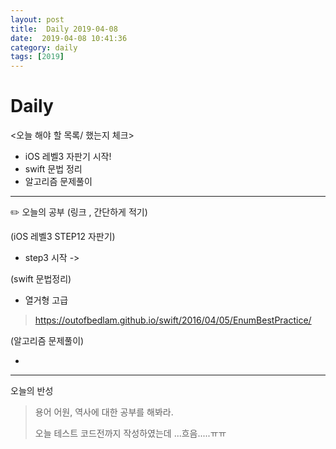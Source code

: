 ```yaml
---
layout: post
title:  Daily 2019-04-08
date:  2019-04-08 10:41:36
category: daily
tags: [2019]
---
```


# Daily

<오늘 해야 할 목록/ 했는지 체크>

- iOS 레벨3 자판기 시작!
- swift 문법 정리
- 알고리즘 문제풀이

------

✏️ 오늘의 공부 (링크 , 간단하게 적기)

(iOS 레벨3  STEP12 자판기)

- step3 시작 ->

(swift 문법정리)

- 열거형 고급

> <https://outofbedlam.github.io/swift/2016/04/05/EnumBestPractice/>

(알고리즘 문제풀이)

* 

------

오늘의 반성

> 용어 어원, 역사에 대한 공부를 해봐라.
>
> 오늘 테스트 코드전까지 작성하였는데 ...흐음.....ㅠㅠ







